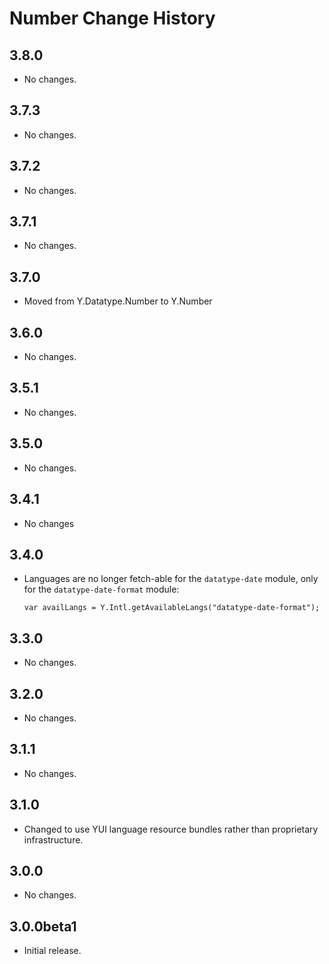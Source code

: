 Number Change History
=====================

3.8.0
-----

  * No changes.

3.7.3
-----

* No changes.

3.7.2
-----

* No changes.

3.7.1
-----

* No changes.

3.7.0
-----

* Moved from Y.Datatype.Number to Y.Number

3.6.0
-----

* No changes.

3.5.1
-----

* No changes.

3.5.0
-----

* No changes.

3.4.1
-----

* No changes

3.4.0
-----

* Languages are no longer fetch-able for the `datatype-date` module, only for
  the `datatype-date-format` module:

      var availLangs = Y.Intl.getAvailableLangs("datatype-date-format");

3.3.0
-----

* No changes.

3.2.0
-----

* No changes.

3.1.1
-----

* No changes.

3.1.0
-----

* Changed to use YUI language resource bundles rather than proprietary
  infrastructure.

3.0.0
-----

* No changes.

3.0.0beta1
----------

* Initial release.
